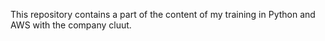 This repository contains a part of the content of my training in Python and AWS with the company cluut.
